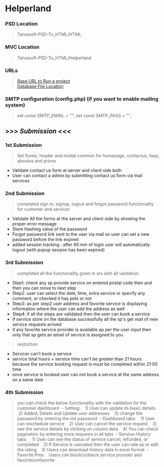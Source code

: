 # Helperland

### PSD Location
> Tatvasoft-PSD-To_HTML/HTML

### MVC Location
> Tatvasoft-PSD-To_HTML/Helperland

### URLs 
> [Base URL to Run a project](http://localhost/Tatvasoft-PSD-TO-HTML/HelperLand/)  
> [Database File Location](https://github.com/SmitBhikadiya/Tatvasoft-PSD-TO-HTML/blob/main/Database/new-helperland.sql)

### SMTP configuration (config.php) (if you want to enable mailing system)
>set const SMTP_EMAIL = "";
>set const SMTP_PASS = ""; 

## ***>>> Submission <<<***
### 1st Submission
  > Set footer, header and modal common for homepage, contactus, faqs, aboutus and prices
  - Validate contact us form at server and client side both
  - User can contact a admin by submitting contact us form via mail services 


### 2nd Submission
> completed sign in, signup, logout and forgot password functionality for customer and servicer
 - Validate All the forms at the server and client-side by showing the proper error message
 - Store Hashing value of the password
 - Forgot password link sent to the user via mail so user can set a new password before the link expired
 - added session tracking : after 60 min of login user will automatically logout (with popup session has been expired)


### 3rd Submission
> completed all the functionality given in srs with all validation
  - Step1: check any sp provide service on entered postal code then and then you can move to next step
  - Step2: user can select the date, time, extra service or specify any comment, or checked it has pets or not 
  - Step3: as per step2 user address and favorite service is displaying information where the user can add the address as well
  - Step4: if all the steps are validated then the user can book a service
  - if service store on the database successfully all the sp's get mail of new service requests arrived
  - if any favorite service provider is available ap per the user input then only that sp gets an email of service is assigned to you 
> restriction
  - Servicer can't book a service
  - service total hours + service time can't be greater than 21 hours because the service booking request is must be completed within 21:00 time
  - once service is booked user can not book a service at the same address on a same date


### 4th Submission
> you can check the below functionality with the validation for the customer dashboard
  - Setting:
    1) User can update its basic details.
    2) Added, Delete and Update user addresses
    3) change the password by entering the old password
  - Dashboard tabs:
    1) User can reschedule service 
    2) User can cancel the service request
    3) see the service details by clicking on column data 
    4) You can check pagination by entering more requests in all tabs 
  - Service-History tabs:
    1) User can see the status of service cancel, refunded, or completed
    2) If Service is canceled then the user can rate sp or edit the rating
    3) Users can download history data in excel format
  - Favorite Pros
    Users can block/unblock service provider and favorite/unfavorite

